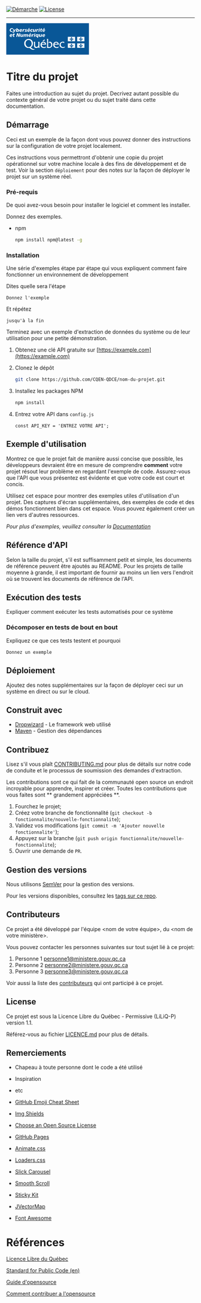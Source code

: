 <!-- PROJECT SHIELDS -->
<!--
*** J'utilise les liens avec le "markdown reference style" pour une meilleure lisibilité. 
*** Les liens de référence sont entourés par des brackets [ ] au lieu de parenteses ( ).
*** Voir la fin de ce document pour la déclaration des variables de référence. 
*** Ceci est une syntaxe optionnelle que vous pouvez utiliser. 
*** https://www.markdownguide.org/basic-syntax/#reference-style-links
-->

[![Démarche][demarche-shield]][demarche-url]
[![License][license-LiLiQ-shield]][license-LiLiQ-url]

---
<!-- LOGO DU PROJET OU DE L'ORGANISME PUBLIQUE -->

<div>
    <img src="../images/mcn.png" />
</div>

<!-- PROJET -->
# Titre du projet 

Faites une introduction au sujet du projet. Decrivez autant possible du contexte général de votre projet ou du sujet traité dans cette documentation. 

## Démarrage 


Ceci est un exemple de la façon dont vous pouvez donner des instructions sur la configuration de votre projet localement.

Ces instructions vous permettront d'obtenir une copie du projet opérationnel sur votre machine locale à des fins de développement et de test. Voir la section `déploiement` pour des notes sur la façon de déployer le projet sur un système réel. 


### Pré-requis

De quoi avez-vous besoin pour installer le logiciel et comment les installer. 

Donnez des exemples. 

* npm
  ```sh
  npm install npm@latest -g
  ```


### Installation

Une série d'exemples étape par étape qui vous expliquent comment faire fonctionner un environnement de développement


Dites quelle sera l'étape

```
Donnez l'exemple
```

Et répétez

```
jusqu'à la fin
```

Terminez avec un exemple d'extraction de données du système ou de leur utilisation pour une petite démonstration. 

1. Obtenez une clé API gratuite sur [https://example.com](https://example.com)
2. Clonez le dépôt

   ```sh
   git clone https://github.com/CQEN-QDCE/nom-du-projet.git
   ```

3. Installez les packages NPM

   ```sh
   npm install
   ```

4. Entrez votre API dans `config.js`
   ```JS
   const API_KEY = 'ENTREZ VOTRE API';
   ```


## Exemple d'utilisation

Montrez ce que le projet fait de manière aussi concise que possible, les développeurs devraient être en mesure de comprendre **comment** votre projet résout leur problème en regardant l'exemple de code. Assurez-vous que l'API que vous présentez est évidente et que votre code est court et concis.

Utilisez cet espace pour montrer des exemples utiles d'utilisation d'un projet. Des captures d'écran supplémentaires, des exemples de code et des démos fonctionnent bien dans cet espace. Vous pouvez également créer un lien vers d'autres ressources.

_Pour plus d'exemples, veuillez consulter la [Documentation](https://example.com)_

## Référence d'API

Selon la taille du projet, s'il est suffisamment petit et simple, les documents de référence peuvent être ajoutés au README. Pour les projets de taille moyenne à grande, il est important de fournir au moins un lien vers l'endroit où se trouvent les documents de référence de l'API.

## Exécution des tests

Expliquer comment exécuter les tests automatisés pour ce système

### Décomposer en tests de bout en bout

Expliquez ce que ces tests testent et pourquoi

```
Donnez un exemple
```

## Déploiement

Ajoutez des notes supplémentaires sur la façon de déployer ceci sur un système en direct ou sur le cloud. 

## Construit avec

* [Dropwizard](http://www.dropwizard.io/1.0.2/docs/) - Le framework web utilisé
* [Maven](https://maven.apache.org/) - Gestion des dépendances


## Contribuez

Lisez s'il vous plaît [CONTRIBUTING.md](./CONTRIBUTING.md) pour plus de détails sur notre code de conduite et le processus de soumission des demandes d'extraction.

Les contributions sont ce qui fait de la communauté open source un endroit incroyable pour apprendre, inspirer et créer. Toutes les contributions que vous faites sont ** grandement appréciées **.

1. Fourchez le projet;
2. Créez votre branche de fonctionnalité (`git checkout -b fonctionnalite/nouvelle-fonctionnalite`);
3. Validez vos modifications (`git commit -m 'Ajouter nouvelle fonctionnalite'`);
4. Appuyez sur la branche (`git push origin fonctionnalite/nouvelle-fonctionnalite`);
5. Ouvrir une demande de `PR`.


## Gestion des versions

Nous utilisons [SemVer](https://semver.org/lang/fr/) pour la gestion des versions. 

Pour les versions disponibles, consultez les [tags sur ce repo](https://github.com/CQEN-QDCE/nom-du-projet/tags).


## Contributeurs 

Ce projet a été développé par l'équipe <nom de votre équipe>, du <nom de votre ministère>. 

Vous pouvez contacter les personnes suivantes sur tout sujet lié à ce projet: 

1. Personne 1 <personne1@ministere.gouv.qc.ca>
1. Personne 2 <personne2@ministere.gouv.qc.ca>
1. Personne 3 <personne3@ministere.gouv.qc.ca>

Voir aussi la liste des [contributeurs](https://github.com/CQEN-QDCE/nom-du-projet/contributors) qui ont participé à ce projet.

<!-- LICENSE -->
## License

Ce projet est sous la Licence Libre du Québec - Permissive (LiLiQ-P) version 1.1. 

Référez-vous au fichier [LICENCE.md](LICENCE.md) pour plus de détails. 


<!-- REMERCIEMENTS -->
## Remerciements
* Chapeau à toute personne dont le code a été utilisé
* Inspiration
* etc

* [GitHub Emoji Cheat Sheet](https://www.webpagefx.com/tools/emoji-cheat-sheet)
* [Img Shields](https://shields.io)
* [Choose an Open Source License](https://choosealicense.com)
* [GitHub Pages](https://pages.github.com)
* [Animate.css](https://daneden.github.io/animate.css)
* [Loaders.css](https://connoratherton.com/loaders)
* [Slick Carousel](https://kenwheeler.github.io/slick)
* [Smooth Scroll](https://github.com/cferdinandi/smooth-scroll)
* [Sticky Kit](http://leafo.net/sticky-kit)
* [JVectorMap](http://jvectormap.com)
* [Font Awesome](https://fontawesome.com)





# Références 

[Licence Libre du Québec](https://forge.gouv.qc.ca/licence/)

[Standard for Public Code (en)](https://standard.publiccode.net/)

[Guide d'opensource](https://opensource.guide/fr/)

[Comment contribuer a l'opensource](https://opensource.guide/fr/how-to-contribute/)




<!-- MARKDOWN LINKS & IMAGES -->
<!-- https://www.markdownguide.org/basic-syntax/#reference-style-links -->

[demarche-url]: https://www.quebec.ca/gouv/politiques-orientations/vitrine-numeriqc/accompagnement-des-organismes-publics/demarche-conception-services-numeriques
[demarche-shield]: https://img.shields.io/badge/Lifecycle-Experimental-339999
[license-LiLiQ-url]: LICENSE_FR
[license-LiLiQ-shield]: https://img.shields.io/badge/Licence-LiLiQ--R-blue